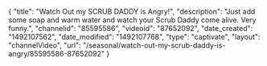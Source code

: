 {
    "title": "Watch Out my SCRUB DADDY is Angry!",
    "description": "Just add some soap and warm water and watch your Scrub Daddy come alive.  Very funny.",
    "channelid": "85595586",
    "videoid": "87652092",
    "date_created": "1492107562",
    "date_modified": "1492107768",
    "type": "captivate",
    "layout": "channelVideo",
    "url": "\/seasonal\/watch-out-my-scrub-daddy-is-angry\/85595586-87652092"
}